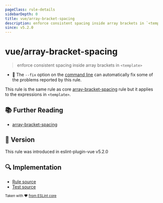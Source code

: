 ```yaml
---
pageClass: rule-details
sidebarDepth: 0
title: vue/array-bracket-spacing
description: enforce consistent spacing inside array brackets in `<template>`
since: v5.2.0
---
```

# vue/array-bracket-spacing

> enforce consistent spacing inside array brackets in `<template>`

- :wrench: The `--fix` option on the [command line](https://eslint.org/docs/user-guide/command-line-interface#fixing-problems) can automatically fix some of the problems reported by this rule.

This rule is the same rule as core [array-bracket-spacing] rule but it applies to the expressions in `<template>`.

## :books: Further Reading

- [array-bracket-spacing]

[array-bracket-spacing]: https://eslint.org/docs/rules/array-bracket-spacing

## :rocket: Version

This rule was introduced in eslint-plugin-vue v5.2.0

## :mag: Implementation

- [Rule source](https://github.com/vuejs/eslint-plugin-vue/blob/master/lib/rules/array-bracket-spacing.js)
- [Test source](https://github.com/vuejs/eslint-plugin-vue/blob/master/tests/lib/rules/array-bracket-spacing.js)

<sup>Taken with ❤️ [from ESLint core](https://eslint.org/docs/rules/array-bracket-spacing)</sup>
